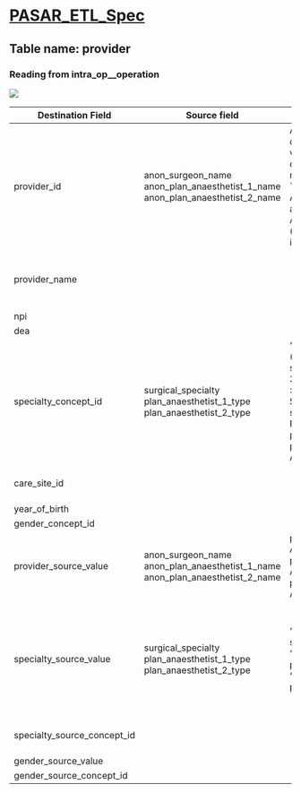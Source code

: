 <div class="container-lg px-3 my-5 markdown-body">

# [PASAR_ETL_Spec](https://sidata.plus/PASAR_ETL_Spec/)

## Table name: provider

### Reading from intra_op__operation

![](/PASAR_ETL_Spec/md_files/image40.png)

<table>

<thead>

<tr>

<th>Destination Field</th>

<th>Source field</th>

<th>Logic</th>

<th>Comment field</th>

</tr>

</thead>

<tbody>

<tr>

<td>provider_id</td>

<td>anon_surgeon_name  
anon_plan_anaesthetist_1_name  
anon_plan_anaesthetist_2_name</td>

<td>Autogenerated unique ids based on fields *_name. This field is varchar, which needs to be converted to integer. Suggestion: running id by alphabetical order of `ANON_Surgeon_Name, ANON_Plan_Anaesthetist_1_Name and ANON_Plan_Anaesthetist_2_Name` (easy to code, but non-idempotent)  

</td>

<td>Each id is considered a new surgeon/aneasthetist. PASAR has no master provider table.</td>

</tr>

<tr>

<td>provider_name</td>

<td></td>

<td></td>

<td>No data; although PASAR has field anon_surgeon_name and the likes, they are surgeon IDs not Names.</td>

</tr>

<tr>

<td>npi</td>

<td></td>

<td></td>

<td>no data</td>

</tr>

<tr>

<td>dea</td>

<td></td>

<td></td>

<td>no data</td>

</tr>

<tr>

<td>specialty_concept_id</td>

<td>surgical_specialty  
plan_anaesthetist_1_type  
plan_anaesthetist_2_type</td>

<td>“Obtain standard concept ID (under Provider domain) from surgical_specialty. Gynecology -> 38003902 Orthopaedic Surgery -> 38004465 VASCULAR SURGERY -> 38004496  
“Obtain standard concept ID (under Provider domain) from plan_anaesthetist_1_type and plan_anaesthetist_2_type. Anesthesiology -> 38004450”  
</td>

<td>For plan_anaesthetist_1_type and plan_anaesthetist_2_type, the concept id are Anesthesiology regardless the value within the fields.  

</td>

</tr>

<tr>

<td>care_site_id</td>

<td></td>

<td></td>

<td>Providers should be from SGH, so only put id for SGH here</td>

</tr>

<tr>

<td>year_of_birth</td>

<td></td>

<td></td>

<td>no data</td>

</tr>

<tr>

<td>gender_concept_id</td>

<td></td>

<td></td>

<td>no data</td>

</tr>

<tr>

<td>provider_source_value</td>

<td>anon_surgeon_name  
anon_plan_anaesthetist_1_name  
anon_plan_anaesthetist_2_name</td>

<td>provider_source_value = ANON_Surgeon_Name  
provider_source_value = ANON_Plan_Anaesthetist_1_Name  
provider_source_value = ANON_Plan_Anaesthetist_2_Name</td>

<td></td>

</tr>

<tr>

<td>specialty_source_value</td>

<td>surgical_specialty  
plan_anaesthetist_1_type  
plan_anaesthetist_2_type</td>

<td>“specialty_source_value = surgical_specialty”  
“specialty_source_value = plan_anaesthetist_1_type”  
“specialty_source_value = plan_anaesthetist_2_type “</td>

<td>“values: Gynaecology, Orthopaedic Surgery, VASCULAR SURGERY, Gastroenterology & Hepatology, ORTHOPAEDIC SURGERY, Colorectal Surgery, Cardiothoracic Surgery, Cardiology” “value: Anesthesiology”</td>

</tr>

<tr>

<td>specialty_source_concept_id</td>

<td></td>

<td></td>

<td>no master table for specialty, may skip for now</td>

</tr>

<tr>

<td>gender_source_value</td>

<td></td>

<td></td>

<td>no data</td>

</tr>

<tr>

<td>gender_source_concept_id</td>

<td></td>

<td></td>

<td>no data</td>

</tr>

</tbody>

</table>

</div>

<script>anchors.add();</script>
